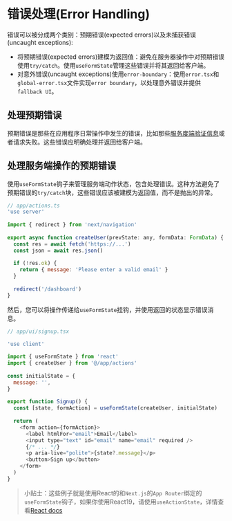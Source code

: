 # 错误处理(Error Handling)

错误可以被分成两个类别：预期错误(expected errors)以及未捕获错误(uncaught exceptions):

- 将预期错误(expected errors)建模为返回值：避免在服务器操作中对预期错误使用`try/catch`。使用`useFormState`管理这些错误并将其返回给客户端。
- 对意外错误(uncaught exceptions)使用`error-boundary`：使用`error.tsx`和`global-error.tsx`文件实现`error boundary`，以处理意外错误并提供`fallback UI`。

## 处理预期错误

预期错误是那些在应用程序日常操作中发生的错误，比如那些[服务度端验证信息](https://nextjs.org/docs/app/building-your-application/data-fetching/server-actions-and-mutations#server-side-form-validation)或者请求失败。这些错误应明确处理并返回给客户端。


## 处理服务端操作的预期错误

使用`useFormState`钩子来管理服务端动作状态，包含处理错误。这种方法避免了预期错误的`try/catch`块，这些错误应该被建模为返回值，而不是抛出的异常。

```javascript
// app/actions.ts
'use server'
 
import { redirect } from 'next/navigation'
 
export async function createUser(prevState: any, formData: FormData) {
  const res = await fetch('https://...')
  const json = await res.json()
 
  if (!res.ok) {
    return { message: 'Please enter a valid email' }
  }
 
  redirect('/dashboard')
}
```

然后，您可以将操作传递给`useFormState`挂钩，并使用返回的状态显示错误消息。

```javascript
// app/ui/signup.tsx

'use client'
 
import { useFormState } from 'react'
import { createUser } from '@/app/actions'
 
const initialState = {
  message: '',
}
 
export function Signup() {
  const [state, formAction] = useFormState(createUser, initialState)
 
  return (
    <form action={formAction}>
      <label htmlFor="email">Email</label>
      <input type="text" id="email" name="email" required />
      {/* ... */}
      <p aria-live="polite">{state?.message}</p>
      <button>Sign up</button>
    </form>
  )
}
```

> 小贴士：这些例子就是使用React的和`Next.js`的`App Router`绑定的`useFormState`钩子，如果你使用React19，请使用`useActionState`，详情查看[React docs](https://react.dev/reference/react/useActionState)

